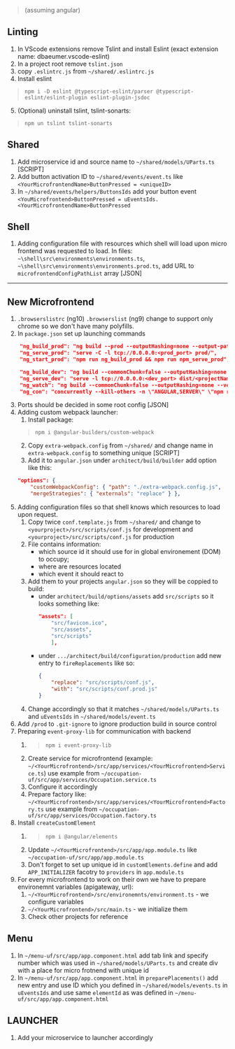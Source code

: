 > (assuming angular)
## Linting
1. In VScode extensions remove Tslint and install Eslint (exact extension name: dbaeumer.vscode-eslint)
2. In a project root remove `tslint.json`
3. copy `.eslintrc.js` from `~/shared/.eslintrc.js`
4. Install eslint
> `npm i -D eslint @typescript-eslint/parser @typescript-eslint/eslint-plugin eslint-plugin-jsdoc`
5. (Optional) uninstall tslint, tslint-sonarts: 
> `npm un tslint tslint-sonarts`

## Shared
1. Add microservice id and source name to
`~/shared/models/UParts.ts` [SCRIPT]
2. Add button activation ID to `~/shared/events/event.ts` like `<YourMicrofrontendName>ButtonPressed = <uniqueID>`
3. In `~/shared/events/helpers/ButtonsIds` add your button event `<YouMicrofrontend>ButtonPressed = uEventsIds.<YourMicrofrontendName>ButtonPressed`

## Shell
1. Adding configuration file with resources which shell will load upon micro frontend was requested to load.
In files:<br>
`~\shell\src\environments\environments.ts`, `~\shell\src\environments\environments.prod.ts`, add URL to `microfrontendConfigPathList` array 
[JSON]
---
## New Microfrontend
1. `.browserslistrc` (ng10) `.browserslist` (ng9) change to support only chrome so we don't have many polyfills.
2. In `package.json` set up launching commands
```json
    "ng_build_prod": "ng build --prod --outputHashing=none --output-path prod/",
    "ng_serve_prod": "serve -C -l tcp://0.0.0.0:<prod_port> prod/",
    "ng_start_prod": "npm run ng_build_prod && npm run npm_serve_prod",

    "ng_build_dev": "ng build --commonChunk=false --outputHashing=none --vendorChunk=false",
    "ng_serve_dev": "serve -l tcp://0.0.0.0:<dev_port> dist/<projectName>",
    "ng_watch": "ng build --commonChunk=false --outputHashing=none --vendorChunk=false --watch",
    "ng_con": "concurrently --kill-others -n \"ANGULAR,SERVER\" \"npm run ng_watch\"  \"npm run ng_serve_dev\" "
```
3. Ports should be decided in some root config
[JSON] 
4. Adding custom webpack launcher:
    1. Install package: 
    > `npm i @angular-builders/custom-webpack`
    2. Copy `extra-webpack.config` from `~/shared/` and change name in `extra-webpack.config` to something unique [SCRIPT]
    3. Add it to `angular.json` under `architect/build/builder` add option like this:
    ```json
    "options": {
        "customWebpackConfig": { "path": "./extra-webpack.config.js",
        "mergeStrategies": { "externals": "replace" } },
    ```
5. Adding configuration files so that shell knows which resources to load upon request.
    1. Copy twice `conf.template.js` from `~/shared/` and change to `<yourproject>/src/scripts/conf.js` for development and `<yourproject>/src/scripts/conf.js` for production
    2. File contains information: 
        * which source id it should use for in global environement (DOM) to occupy;
        * where are resources located
        * which event it should react to
    3. Add them to your projects `angular.json` so they will be coppied to build:
        * under `architect/build/options/assets` add `src/scripts` so it looks something like: 
            ```json
            "assets": [
                "src/favicon.ico",
                "src/assets",
                "src/scripts"
                ],
            ```
        * under `.../architect/build/configuration/production` add new entry to `fireReplacements` like so:
            ```json
            {
                "replace": "src/scripts/conf.js",
                "with": "src/scripts/conf.prod.js"
            }
            ```
    4. Change accordingly so that it matches `~/shared/models/UParts.ts` and `uEventsIds` in `~/shared/models/event.ts`
6. Add `/prod` to `.git-ignore` to ignore production build in source control
7. Preparing `event-proxy-lib` for communication with backend
    1. > `npm i event-proxy-lib`
    2. Create service for microfrontend (example: `~/<YourMicrofrontend>/src/app/services/<YourMicrofrontend>Service.ts`) use example from `~/occupation-uf/src/app/services/Occupation.service.ts`
    3. Configure it accordingly
    4. Prepare factory like: `~/<YourMicrofrontend>/src/app/services/<YourMicrofrontend>Factory.ts` use example from `~/occupation-uf/src/app/services/Occupation.factory.ts`
8. Install `createCustomElement` 
    1. > `npm i @angular/elements`
    2. Update `~/<YourMicrofrontend>/src/app/app.module.ts` like `~/occupation-uf/src/app/app.module.ts`
    3. Don't forget to set up unique id in `customElements.define` and add `APP_INITIALIZER` facotry to `providers` in `app.module.ts`
9. For every microfrontend to work on their own we have to prepare environemnt variables (apigateway, url):
    1. `~/<YourMicrofrontend>/src/environemnts/environment.ts` - we configure variables
    2. `~/<YourMicrofrontend>/src/main.ts` - we initialize them
    3. Check other projects for reference

## Menu
1. In `~/menu-uf/src/app/app.component.html` add tab link and specify number which was used in `~/shared/models/UParts.ts` and create div with a place for micro frotnend with unique id
2. In `~/menu-uf/src/app/app.component.html` in `preparePlacements()` add new entry and use ID which you defined in `~/shared/models/events.ts` in `uEventsIds` and use same `elementId` as was defined in `~/menu-uf/src/app/app.component.html`

## LAUNCHER
1. Add your microservice to launcher accordingly
